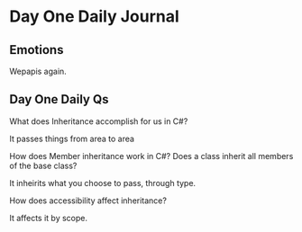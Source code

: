 # Day One Daily Journal

## Emotions

Wepapis again.

## Day One Daily Qs

What does Inheritance accomplish for us in C#?

It passes things from area to area

How does Member inheritance work in C#? Does a class inherit all members of the base class?

It inheirits what you choose to pass, through type.

How does accessibility affect inheritance?

It affects it by scope.



